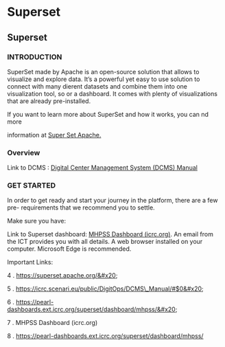 # Superset

## Superset

### INTRODUCTION

SuperSet made by Apache is an open-source solution that allows to visualize and explore data. It’s a powerful yet easy to use solution to connect with many dierent datasets and combine them into one visualization tool, so or a dashboard. It comes with plenty of visualizations that are already pre-installed.

If you want to learn more about SuperSet and how it works, you can nd more

information at [Super Set Apache.](https://superset.apache.org/)

### **Overview**

Link to DCMS :  [Digital Center Management System (DCMS) Manual](https://icrc.scenari.eu/public/DigitOps/DCMS_Manual/#$0)

### GET STARTED

In order to get ready and start your journey in the platform, there are a few pre- requirements that we recommend you to settle.

Make sure you have:

Link to Superset dashboard: [MHPSS Dashboard (icrc.org)](https://pearl-dashboards.ext.icrc.org/superset/dashboard/mhpss/).  An email from the ICT provides you with all details. A web browser installed on your computer. Microsoft Edge is recommended.

Important Links:

4 . https://superset.apache.org/&#x20;

5 . https://icrc.scenari.eu/public/DigitOps/DCMS\_Manual/#$0&#x20;

6 . https://pearl-dashboards.ext.icrc.org/superset/dashboard/mhpss/&#x20;

7 . MHPSS Dashboard (icrc.org)&#x20;

8 . https://pearl-dashboards.ext.icrc.org/superset/dashboard/mhpss/
